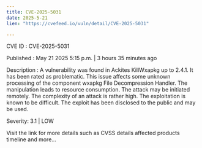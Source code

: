 ```yaml
---
title: CVE-2025-5031
date: 2025-5-21
lien: "https://cvefeed.io/vuln/detail/CVE-2025-5031"

---
```


CVE ID : CVE-2025-5031

Published :  May 21
2025
5:15 p.m. | 3 hours
35 minutes ago

Description : A vulnerability was found in Ackites KillWxapkg up to 2.4.1. It has been rated as problematic. This issue affects some unknown processing of the component wxapkg File Decompression Handler. The manipulation leads to resource consumption. The attack may be initiated remotely. The complexity of an attack is rather high. The exploitation is known to be difficult. The exploit has been disclosed to the public and may be used.

Severity: 3.1 | LOW

Visit the link for more details
such as CVSS details
affected products
timeline
and more...
